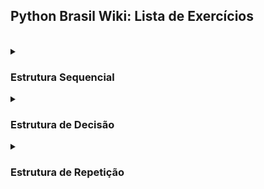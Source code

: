 <h2>Python Brasil Wiki: Lista de Exercícios</h2>

  <br>

  <details>
    <summary>
      <h3>Estrutura Sequencial</h3>
    </summary>
    
  #### 1. Faça um Programa que mostre a mensagem "Alo mundo" na tela.
<details>
    <summary><h4>Resposta</h4></summary>

```python
print("Alô Mundo")
```

</details>

<br>

  #### 2. Faça um Programa que peça um número e então mostre uma mensagem com o número informado

  <details>
    <summary><h4>Resposta</h4></summary>
    
```python
numero = input("Digite o número")

print(numero)
```

  </details>

  <br>

  #### 3. Faça um Programa que peça dois números e imprima a soma.

  <details>
    <summary><h4>Resposta</h4></summary>
    
```python
numero1 = int(input("Digite o primeiro número"))

numero2 = int(input("Digite o segundo número"))

print(numero1 + numero2)
```

  </details>

  <br>

  #### 4. Faça um Programa que peça as 4 notas bimestrais e mostre a média.

  <details>
    <summary><h4>Resposta</h4></summary>
    
```python
nota1 = float(input("Digite a primeira nota"))

nota2 = float(input("Digite a segunda nota"))

nota3 = float(input("Digite a terceira nota"))

nota4 = float(input("Digite a quarta nota"))

media = (nota1 + nota2 + nota3 + nota4) / 4

print(media)
```

  </details>

  <br>

  #### 5. Faça um Programa que converta metros para centímetros.

  <details>
    <summary><h4>Resposta</h4></summary>
    
```python
metros = 100

centimetros = 100 * 100

print(centimetros)
```
  
  </details>

  <br>
  
  #### 6. Faça um Programa que peça o raio de um círculo, calcule e mostre sua área.

  <details>
    <summary><h4>Resposta</h4></summary>
    
```python
raio_circulo = int(input("Digite o raio do círculo: "))

area = 3.14 * (raio_circulo ** 2)

print(area)
```

  </details>

  <br>

  #### 7. Faça um Programa que calcule a área de um quadrado, em seguida mostre o dobro desta área para o usuário.

   <details>
    <summary><h4>Resposta</h4></summary>
     
```python
ladoQuadrado = float(input("Digite um lado do quadrado: "))

areaQuadrado = ladoQuadrado**2 * 2

print("A área do quadrado é %.2f" % areaQuadrado)
```

  </details>

  <br>
  
  #### 8. Faça um Programa que pergunte quanto você ganha por hora e o número de horas trabalhadas no mês. Calcule e mostre o total do seu salário no referido mês. 

   <details>
    <summary><h4>Resposta</h4></summary>
     
```python
salarioHora = float(input("Digite seu salário por hora: "))

horasMensal = float(input("Digite sua carga horária mensal: "))

salario = salarioHora * horasMensal

print("O salário mensal é R$ %.2f " % salario)
```

  </details>

  <br>

  #### 9. Faça um Programa que peça a temperatura em graus Fahrenheit, transforme e mostre a temperatura em graus Celsius.

   <details>
    <summary><h4>Resposta</h4></summary>
     
```python
fahrenheit = float(input("Digite a temperautra para ser convertida de fahrenheit para celsius: "))

celsius = (fahrenheit - 32) / 1.8

print("A temperatura em %.1f° fahrenheit equivale à %.1f° celsius" % (fahrenheit, celsius))
```

  </details>

  <br>

  #### 10. Faça um Programa que peça a temperatura em graus Celsius, transforme e mostre em graus Fahrenheit.

   <details>
    <summary><h4>Resposta</h4></summary>
     
```python
celsius = float(input("Digite a temperatura para ser convertida de celsius para fahrenheit: "))

fahrenheit = (celsius * 1.8) + 32

print("A temperatura em %.1f° celsius equivale à %.1f° fahrenheit" % (celsius, fahrenheit))
```

  </details>

  <br>

  #### 11. Faça um Programa que peça 2 números inteiros e um número real. Calcule e mostre: o produto do dobro do primeiro com metade do segundo, a soma do triplo do primeiro com o terceiro e o terceiro elevado ao cubo. 

   <details>
    <summary><h4>Resposta</h4></summary>
     
```python
numero_inteiro1 = int(input("Digite o primeiro número inteiro: "))

numero_inteiro2 = int(input("Digite o segundo número inteiro: "))

numero_real = float(input("Digite o número real: "))

resultado1 = numero_inteiro1 * 2 * numero_inteiro2 / 2

print(resultado1)

resultado2 = numero_inteiro1 * 3 + numero_real

print(resultado2)

resultado3 = numero_real ** 3

print(resultado3)
```

  </details>

  <br>

  #### 12. Tendo como dados de entrada a altura de uma pessoa, construa um algoritmo que calcule seu peso ideal, usando a seguinte fórmula: (72.7 * altura) - 58

   <details>
    <summary><h4>Resposta</h4></summary>
     
```python
altura = float(input("Digite sua altura: "))

peso_ideal = (72.7 * altura) - 58

print("O peso ideal dessa pessoa é %.2f" % peso_ideal)
```

  </details>

  <br>

  #### 13. Tendo como dado de entrada a altura de uma pessoa, construa um algoritmo que calcule seu peso ideal, utilizando as seguintes fórmulas: Para homens: (72.7 * altura) - 58 e para mulheres: (62.1 * altura) - 44.7 

   <details>
    <summary><h4>Resposta</h4></summary>
     
```python
altura_homem = float(input("Digite a altura do homem: "))

altura_mulher = float(input("Digite a altura da mulher: "))

peso_ideal_homem = (72.7 * altura_homem) - 58

peso_ideal_mulher = (62.1 * altura_mulher) - 44.7

print("O peso ideal desse homem é %.2f.\nO peso ideal dessa mulher é %.2f" % (peso_ideal_homem, peso_ideal_mulher))
```

  </details>

  <br>

  #### 14. João Papo-de-Pescador, homem de bem, comprou um microcomputador para controlar o rendimento diário de seu trabalho. Toda vez que ele traz um peso de peixes maior que o estabelecido pelo regulamento de pesca do estado de São Paulo (50 quilos) deve pagar uma multa de R$ 4,00 por quilo excedente. João precisa que você faça um programa que leia a variável peso (peso de peixes) e calcule o excesso. Gravar na variável excesso a quantidade de quilos além do limite e na variável multa o valor da multa que João deverá pagar. Imprima os dados do programa com as mensagens adequadas.

   <details>
    <summary><h4>Resposta</h4></summary>
     
```python
peso_peixe = float(input("Digite o peso do peixe: "))

if peso_peixe > 50:

    peso_limite = 50

    peso_adicional = peso_peixe - peso_limite

    multa = peso_adicional * 4

    print("A multa será R$ %.2f por exceder o peso limite em %.2f quilos " % (multa, peso_adicional))

else:

    print("Não haverá pagamento de multa")
```

  </details>

  <br>

  #### 15. Faça um Programa que pergunte quanto você ganha por hora e o número de horas trabalhadas no mês. Calcule e mostre o total do seu salário no referido mês, sabendo-se que são descontados 11% para o Imposto de Renda, 8% para o INSS e 5% para o sindicato, faça um programa que nos dê: salário bruto, quanto pagou ao INSS, quanto pagou ao sindicato e o salário líquido. Calcule os descontos e o salário líquido conforme a ordem a seguir: + Salário Bruto : R$ - IR (11%) : R$ - INSS (8%) : R$ - Sindicato ( 5%) : R$ = Salário Liquido : R$ Obs.: Salário Bruto - Descontos = Salário Líquido. 

   <details>
    <summary><h4>Resposta</h4></summary>
     
```python
salario = float(input("Digite o seu salário: "))

salario_liquido = salario

salario_liquido -= salario / 100 * 11

salario_liquido -= salario_liquido / 100 * 8

salario_liquido -= salario_liquido / 100 * 5

print("O salário líquido será R$ %.2f, com R$ %.2f de desconto" % (salario_liquido, salario - salario_liquido))
```

  </details>

  <br>

  #### 16. Faça um programa para uma loja de tintas. O programa deverá pedir o tamanho em metros quadrados da área a ser pintada. Considere que a cobertura da tinta é de 1 litro para cada 3 metros quadrados e que a tinta é vendida em latas de 18 litros, que custam R$ 80,00. Informe ao usuário a quantidades de latas de tinta a serem compradas e o preço total.

  <details>
    <summary><h4>Resposta</h4></summary>

```python
metragem = float(input("Digite a metragem: "))

cobertura_tinta = 3

metragem_lata = 18 * cobertura_tinta

quantidade_latas = 0

preco_final = 0

preco_lata = 80

if metragem / metragem_lata <= 1:

    quantidade_latas = 1

    preco_final = quantidade_latas * preco_lata

    print("Será necessária, no máximo, uma lata de tinta para pintar %.2f metros². O custo será R$ %.2f" % (metragem, preco_final))

else:

    if metragem % metragem_lata == 0:

        quantidade_latas = metragem / metragem_lata

        preco_final = quantidade_latas * preco_lata

        print("Serão necessária exatas %d latas de tinta para pintar %.2f metros². O custo será R$ %.2f" % (quantidade_latas, metragem, preco_final))

    else:

        quantidade_latas = (metragem // metragem_lata) + 1

        preco_final = quantidade_latas * preco_lata

        print("Será necessária aos menos %d latas de tinta para pintar %.1f metros². O custo será R$ %.2f" % (quantidade_latas, metragem, preco_final))
```

  </details>

  <br>

  #### 17. Faça um Programa para uma loja de tintas. O programa deverá pedir o tamanho em metros quadrados da área a ser pintada. Considere que a cobertura da tinta é de 1 litro para cada 6 metros quadrados e que a tinta é vendida em latas de 18 litros, que custam R$ 80,00 ou em galões de 3,6 litros, que custam R$ 25,00. Informe ao usuário as quantidades de tinta a serem compradas e os respectivos preços em 3 situações: 
  1. Comprar apenas  latas de 18 litros.
  2. Comprar apenas galões de 3,6 litros
  3. Misturar latas e galões, de forma que o disperdício de tinta seja o menor possível. Acrescente 10% de folga e sempre arredonde os valores para cima, isto é, considere latas  cheias.
     
  <details>
    <summary><h4>Resposta</h4></summary>
    
```python
metragem_area = float(input("Digite a metragem: "))

cobertura_tinta = 6

metragem_lata = 18 * cobertura_tinta

preco_lata = 80

quantidade_latas = 0

metragem_galao = 3.6 * cobertura_tinta

preco_galao = 25

quantidade_galoes = 0

preco_final = 0

if metragem_area <= metragem_galao * 4:

    if metragem_area % metragem_galao == 0:

        quantidade_galoes = metragem_area / metragem_galao

        preco_final = quantidade_galoes * preco_galao

        print("Serão necessários exatos %d galões de tinta para pintar %.1f metros². O custo será R$ %.2f" % (quantidade_galoes, metragem_area, preco_final))

    else:

        quantidade_galoes = metragem_area // metragem_galao + 1

        preco_final = quantidade_galoes * preco_galao

        print("Serão necessários aos menos %d galões de tinta para pintar %.1f metros². O custo será R$ %.2f" % (quantidade_galoes, metragem_area, preco_final))

else:

    if metragem_area % metragem_lata == 0:

        quantidade_latas = metragem_area / metragem_lata

        preco_final = quantidade_latas * preco_lata

        print("Serão necessária exatas %d latas de tinta para pintar %.1f metros². O custo será R$ %.2f" % (quantidade_latas, metragem_area, preco_final))

    else:

        if metragem_area - metragem_lata < 0:

            quantidade_latas = metragem_area // metragem_lata + 1

            preco_final = quantidade_latas * preco_lata

            print("Serão necessária ao menos %d latas de tinta para pintar %.1f metros². O custo será R$ %.2f" % (quantidade_latas, metragem_area, preco_final))

        else:

            quantidade_latas = metragem_area // metragem_lata

            preco_final = quantidade_latas * preco_lata

            metragemRestante = metragem_area - (metragem_lata * quantidade_latas)

            if metragemRestante % metragem_galao == 0:

                quantidade_galoes = metragemRestante / metragem_galao

                preco_final += quantidade_galoes * preco_galao

                print("Serão necessárias ao menos %d latas de tinta e ao menos %d Galões para pintar %.1f metros². O custo será R$ %.2f" % (quantidade_latas, quantidade_galoes, metragem_area, preco_final))

            else:

                if metragemRestante // metragem_galao >= 4:

                    quantidade_latas +=1

                    preco_final = quantidade_latas * preco_lata

                    quantidade_galoes = 0

                else:

                    quantidade_galoes = metragemRestante // metragem_galao + 1

                    preco_final += quantidade_galoes * preco_galao

                print("Serão necessárias ao menos %d latas de tinta e ao menos %d Galões para pintar %.1f metros². O custo será R$ %.2f" % (quantidade_latas, quantidade_galoes, metragem_area, preco_final))
```

  </details>

  <br>

  #### 18. Faça um programa que peça o tamanho de um arquivo para download (em MB) e a velocidade de um link de Internet (em Mbps), calcule e informe o tempo aproximado de download do arquivo usando este link (em minutos).

  <details>
    <summary><h4>Resposta</h4></summary>
    
```python
tamanho_arquivo = float(input("Digite o tamanho do arquivo em Megabytes: "))

if tamanho_arquivo < 1:

    print("Valor inválido!")

velecidade_link = float(input("Digite a velocidade de sua conexão em megabits: "))

tempo_download = (tamanho_arquivo / (velecidade_link / 8))

if tempo_download >= 60:

    tempo_download = tempo_download / 60

    print("O tempo de Download será de no mínimo %.1f minutos" % tempo_download)

else:

    print("O tempo de Download será de no mínimo %.1f segundos" % tempo_download)
```

  </details>

  <br>

  </details>

  
  <details>
    <summary>
      <h3>Estrutura de Decisão</h3>
    </summary>
  
  #### 1. Faça um Programa que peça dois números e imprima o maior deles. 

   <details>
    <summary><h4>Resposta</h4></summary>
     
```python
numero1 = int(input("Digite o primeiro número: "))

numero2 = int(input("Digite o segundo número: "))

if numero1 > numero2:

    print("O maior número é %d" % numero1)

elif numero1 < numero2:

    print("O maior número é %d" % numero2)

else:

    print("Os dois números são iguais")
```

  </details>

  <br>

  #### 2. Faça um Programa que peça um valor e mostre na tela se o valor é positivo ou negativo.

   <details>
    <summary><h4>Resposta</h4></summary>
     
```python
valor = float(input("Digite um número: "))

if valor < 0:

    print("O valor %.1f é negativo" % valor)

else:

    print("O valor %.1f é positivo" % valor)
```

  </details>

  <br>
  
  #### 3. Faça um Programa que verifique se uma letra digitada é "F" ou "M". Conforme a letra escrever: F - Feminino, M - Masculino ou Sexo Inválido.

   <details>
    <summary><h4>Resposta</h4></summary>
     
```python
sexo = input("Digite o sexo: ")

if sexo == "F" or sexo == "f":

    print("O sexo é Feminino")

elif sexo == "M" or sexo == "m":

    print("O sexo é Masculino")

else:

    print("O sexo é inválido")
```

  </details>

  <br>
  
  #### 4. Faça um Programa que verifique se uma letra digitada é vogal ou consoante.

   <details>
    <summary><h4>Resposta</h4></summary>
     
```python
listaConsoante = ["a", "b", "c", "d", "e", "f", "g", "h", "i", "j", "k", "l", "m", "n", "o", "p", "q", "r", "s", "t", "u", "v", "w", "x", "y", "z", "ç",
                  "A", "B", "C", "D", "E", "F", "G", "H", "I", "J", "K", "L", "M", "N", "O", "P", "Q", "R", "S", "T", "U", "V", "W", "X", "Y", "Z", "Ç"]

listaVogal = ["A", "E", "I", "O", "U", "a", "e", "i", "o", "u"]

letraBusca = input("Digite a letra para saber se é vogal ou consoante: ")

if letraBusca in listaVogal:

    print("A letra '%s' é Vogal" % letraBusca)

elif letraBusca in listaConsoante:

    print("A letra '%s' é Consoante" % letraBusca)

else:

    print("A letra '%s' não é nem vogal nem consoante" % letraBusca)
```

  </details>

  <br>
  
  #### 5. Faça um programa para a leitura de duas notas parciais de um aluno. O programa deve calcular a média alcançada por aluno e apresentar: A mensagem "Aprovado", se a média alcançada for maior ou igual a 7; A mensagem "Reprovado", se a média for menor do que 7; A mensagem "Aprovado com Distinção", se a média for igual a 10. 

   <details>
    <summary><h4>Resposta</h4></summary>
     
```python
nota1 = float(input("Digite a primeira nota: "))

nota2 = float(input("Digite a segunda nota: "))

media = (nota1 + nota2) / 2

if media < 7:

    print("O aluno foi reprovado com a nota %.2f" % media)

elif media < 10:

    print("O aluno foi aprovado com a nota %.2f" % media)

else:

    print("O aluno foi aprovado com distinção através da nota %.2f" % media)
```

  </details>

  <br>
  
  #### 6. Faça um Programa que leia três números e mostre o maior deles. 

   <details>
    <summary><h4>Resposta</h4></summary>
     
```python
numero1 = float(input("Digite o primeiro número: "))

numero2 = float(input("Digite o segundo número: "))

numero3 = float(input("Digite o terceiro número: "))

if numero1 > numero2 > numero3:

    print("O primeiro número é o maior")

elif numero1 > numero3 > numero2:

    print("O primeiro número é o maior")

elif numero2 > numero1 > numero3:

    print("O segundo número é o maior")

elif numero2 > numero3 > numero1:

    print("O segundo número é o maior")

elif numero3 > numero1 > numero2:

    print("O terceiro número é o maior")

elif numero3 > numero2 > numero1:

    print("O terceiro número é o maior")
```

  </details>

  <br>

  #### 7. Faça um Programa que leia três números e mostre o maior e o menor deles.

  <details>
    <summary><h4>Resposta</h4></summary>

```python
numero1 = float(input("Digite o primeiro número: "))

numero2 = float(input("Digite o segundo número: "))

numero3 = float(input("Digite o terceiro número: "))

if numero1 > numero2 > numero3:

    print("O primeiro número é o maior")
    print("O terceiro número é o menor")

elif numero1 > numero3 > numero2:

    print("O primeiro número é o maior")
    print("O segundo número é o maior")

elif numero2 > numero1 > numero3:

    print("O segundo número é o maior")
    print("O terceiro número é o menor")

elif numero2 > numero3 > numero1:

    print("O segundo número é o maior")
    print("O primeiro número é o menor")

elif numero3 > numero1 > numero2:

    print("O terceiro número é o maior")
    print("O segundo número é o menor")

elif numero3 > numero2 > numero1:

    print("O terceiro número é o maior")
    print("O primeiro número é o menor")
```

  </details>

  <br>
  
  #### 8. Faça um programa que pergunte o preço de três produtos e informe qual produto você deve comprar, sabendo que a decisão é sempre pelo mais barato.

  <details>
    <summary><h4>Resposta</h4></summary>
    
```python
produto1 = float(input("Digite o valor do primeiro produto: "))

produto2 = float(input("Digite o valor do primeiro produto: "))

produto3 = float(input("Digite o valor do primeiro produto: "))

if produto1 > produto2 > produto3:

    print("Você deve comprar o terceiro produto por ser o mais barato")

elif produto1 > produto3 > produto2:

    print("Você deve comprar o segundo produto por ser o mais barato")

elif produto2 > produto1 > produto3:

    print("Você deve comprar o terceiro produto por ser o mais barato")

elif produto2 > produto3 > produto1:

    print("Você deve comprar o primeiro produto por ser o mais barato")

elif produto3 > produto1 > produto2:

    print("Você deve comprar o segundo produto por ser o mais barato")

elif produto3 > produto2 > produto1:

    print("Você deve comprar o primeiro produto por ser o mais barato")
```

  </details>

  <br>
  
  #### 9. Faça um Programa que leia três números e mostre-os em ordem decrescente.

  <details>
    <summary><h4>Resposta</h4></summary>
    
```python
numero1 = float(input("Digite o primeiro número: "))

numero2 = float(input("Digite o segundo número: "))

numero3 = float(input("Digite o terceiro número: "))

if numero1 > numero2 > numero3:

    print("%d\n%d\n%d" % (numero1, numero2, numero3))

elif numero1 > numero3 > numero2:

    print("%d\n%d\n%d" % (numero1, numero3, numero2))

elif numero2 > numero1 > numero3:

    print("%d\n%d\n%d" % (numero2, numero1, numero3))

elif numero2 > numero3 > numero1:

    print("%d\n%d\n%d" % (numero2, numero3, numero1))

elif numero3 > numero1 > numero2:

    print("%d\n%d\n%d" % (numero3, numero1, numero2))

elif numero3 > numero2 > numero1:

    print("%d\n%d\n%d" % (numero3, numero2, numero1))
```

  </details>

  <br>

  #### 10. Faça um Programa que pergunte em que turno você estuda. Peça para digitar M-matutino ou V-Vespertino ou N- Noturno. Imprima a mensagem "Bom Dia!", "Boa Tarde!" ou "Boa Noite!" ou "Valor Inválido!", conforme o caso.

  <details>
    <summary><h4>Resposta</h4></summary>
    
```python
turno = input("Digite o turno:\nN - Noturo\nM - Matutino\nV - Vespertino\n")

if turno == "N" or turno == "n":

    print("Boa noite")

elif turno == "M" or turno == "m":

    print("Bom dia")

elif turno == "V" or turno == "v":

    print("Boa tarde")

else:

    print("Valor inválido")
```

  </details>

  <br>

  #### 11. As Organizações Tabajara resolveram dar um aumento de salário aos seus colaboradores e lhe contraram para desenvolver o programa que calculará os reajustes. Faça um programa que recebe o salário de um colaborador e o reajuste segundo o seguinte critério, baseado no salário atual: salários até R$ 280,00 (incluindo): aumento de 20%, salários entre R$ 280,00 e R$ 700,00: aumento de 15%; salários entre R$ 700,00 e R$ 1500,00: aumento de 10%; salários de R$ 1500,00 em diante: aumento de 5% Após o aumento ser realizado, informe na tela: o salário antes do reajuste, o percentual de aumento aplicado, o valor do aumento, o novo salário, após o aumento. 

  <details>
    <summary><h4>Resposta</h4></summary>
    
```python
salario_inicial = float(input("Digite o salário atual: "))

aumento = 0

salario_final = salario_inicial

if salario_inicial <= 280:

    aumento = salario_inicial / 100 * 20

    salario_final += aumento

    print("O salário antes do reajuste era de R$ %.2f e passou a ser R$ %.2f com um aumento de R$ %.2f, ou um aumento de 20 por cento" % (salario_inicial, salario_final, aumento,))

elif salario_inicial <= 700:

    aumento = salario_inicial / 100 * 15

    salario_final += aumento

    print("O salário antes do reajuste era de R$ %.2f e passou a ser R$ %.2f com um aumento de R$ %.2f, ou um aumento de 15 por cento" % (salario_inicial, salario_final, aumento,))

elif salario_inicial <= 1500:

    aumento = salario_inicial / 100 * 10

    salario_final += aumento

    print("O salário antes do reajuste era de R$ %.2f e passou a ser R$ %.2f com um aumento de R$ %.2f, ou um aumento de 10 por cento" % (salario_inicial, salario_final, aumento,))

elif salario_inicial > 1500:

    aumento = salario_inicial / 100 * 5

    salario_final += aumento

    print("O salário antes do reajuste era de R$ %.2f e passou a ser R$ %.2f com um aumento de R$ %.2f, ou um aumento de 5 por cento" % (salario_inicial, salario_final, aumento,))
```

  </details>

  <br>

  #### 12. Faça um programa para o cálculo de uma folha de pagamento, sabendo que os descontos são do Imposto de Renda, que depende do salário bruto (conforme tabela abaixo) e 3% para o Sindicato e que o FGTS corresponde a 11% do Salário Bruto, mas não é descontado (é a empresa que deposita). O Salário Líquido corresponde ao Salário Bruto menos os descontos. O programa deverá pedir ao usuário o valor da sua hora e a quantidade de horas trabalhadas no mês. Desconto do IR: Salário Bruto até 900 (inclusive) - isento; Salário Bruto até 1500 (inclusive) - desconto de 5%; Salário Bruto até 2500 (inclusive) - desconto de 10%; Salário Bruto acima de 2500 - desconto de 20%. Imprima na tela as informações, dispostas conforme o exemplo abaixo. No exemplo o valor da hora é 5 e a quantidade de hora é 220.

  |Salário Bruto: (5 * 220) | R$ 1110,00|
  |-------------------|-----------------|
  |(-) IR (5%)        |R$ 55,00         |
  |(-) INSS (10%)     |R$ 110,00        |
  |FGTS (11%)         |R$ 121,00        |
  |Total de descontos |R$ 165,00        |
  |Salário Líquido    |R$ 935,00        |

  <details>
    <summary><h4>Resposta</h4></summary>
    
```python
carga_horaria = int(input("Digite a sua carga horária mensal: "))

salario_hora = float(input("Digite o seu salário hora: "))

salario_bruto = carga_horaria * salario_hora

descontos = 0

imposto_renda = 0

inss = 0

if salario_bruto <=  900:

    print("O salário será R$ %.2f com R$ %.2f de Imposto de renda, R$ %.2f de INSS. Totalizando R$ %.2f em descontos" % (salario_bruto, imposto_renda, inss, descontos))

elif salario_bruto <= 1500:

    imposto_renda = salario_bruto / 100 * 5

    inss = salario_bruto / 100 * 10

    descontos = imposto_renda + inss

elif salario_bruto <= 2500:

    imposto_renda = salario_bruto / 100 * 10

    inss = salario_bruto / 100 * 10

    descontos = imposto_renda + inss

elif salario_bruto > 2500:

    imposto_renda = salario_bruto / 100 * 20

    inss = salario_bruto / 100 * 10

    descontos = imposto_renda + inss

print("O salário inicial era de R$ %.2f e será R$ %.2f, com R$ %.2f de Imposto de renda e R$ %.2f de INSS. Totalizando R$ %.2f em descontos" % (salario_bruto, salario_bruto - descontos, imposto_renda, inss, descontos))
```

  </details>

  <br>

  #### 13. Faça um Programa que leia um número e exiba o dia correspondente da semana. (1-Domingo, 2- Segunda, etc.), se digitar outro valor deve aparecer valor inválido.

  <details>
    <summary><h4>Resposta</h4></summary>
    
```python
dia_semana = input("Digite o dia da semana:\n1 - Domingo\n2 - Segunda-feira\n3 - Terça-feira\n4 - Quarta-feira\n5 - Quinta-feira\n6 - Sexta-feira\n7 - Sábado\n")

if dia_semana == "1":

    print("Domingo")

elif dia_semana == "2":

    print("Segunda-feira")

elif dia_semana == "3":

    print("Terça-feira")

elif dia_semana == "4":

    print("Quarta-feira")

elif dia_semana == "5":

    print("Quinta-feira")

elif dia_semana == "6":

    print("Sexta-feira")

elif dia_semana == "7":

    print("Sábado")

else:

    print("Valor inválido")
```

  </details>

  <br>

  #### 14. Faça um programa que lê as duas notas parciais obtidas por um aluno numa disciplina ao longo de um semestre, e calcule a sua média. O algoritmo deve mostrar na tela as notas, a média, o conceito correspondente e a mensagem “APROVADO” se o conceito for A, B ou C ou “REPROVADO” se o conceito for D ou E. A atribuição de conceitos obedece à tabela abaixo: 

  |Média de Aproveitamento|Conceito|
  |----------------|---------------|
  |Entre 9.0 e 10.0|A              |
  |Entre 7.5 e 9.0 |B              |
  |Entre 6.0 e 7.5 |C              |
  |Entre 4.0 e 6.0 |D              |
  |Entre 4.0 e 0.0 |E              |

  <details>
    <summary><h4>Resposta</h4></summary>
    
```python
nota_parcial1 = float(input("Digite a primeira nota parcial: "))

if nota_parcial1 > 10 or nota_parcial1 < 0:

    print("Nota inválida")

nota_parcial2 = float(input("Digite a segunda nota parcial: "))

if nota_parcial2 > 10 or nota_parcial2 < 0:

    print("Nota inválida")

media_final = (nota_parcial1 + nota_parcial2) / 2

if media_final >= 6:

    print("Aprovado e a média foi %.2f" % media_final)

    if media_final >= 9 and media_final <= 10:

        print("Conceito A")

    elif media_final >= 7.5 and media_final < 9:

        print("Conceito B")

    elif media_final >= 6 and media_final < 7.5:

        print("Conceito C")

else:

    print("Reprovado e a média foi %.2f" % media_final)

    if media_final >= 4 and media_final < 6:

        print("Conceito D")

    else:

        print("Conceito E")
```

  </details>

  <br>
  
  #### 15. Faça um Programa que peça os 3 lados de um triângulo. O programa deverá informar se os valores podem ser um triângulo. Indique, caso os lados formem um triângulo, se o mesmo é: equilátero, isósceles ou escaleno. Dicas: Três lados formam um triângulo quando a soma de quaisquer dois lados for maior que o terceiro; Triângulo Equilátero: três lados iguais; Triângulo Isósceles: quaisquer dois lados iguais; Triângulo Escaleno: três lados diferentes.

  <details>
    <summary><h4>Resposta</h4></summary>
    
```python
lado1 = int(input("Digite o primeiro lado do triângulo: "))

lado2 = int(input("Digite o segundo lado do triângulo: "))

lado3 = int(input("Digite o terceiro lado do triângulo: "))

if lado1 == 0 or lado2 == 0 or lado3 == 0:

    print("Um triângulo não poder lado 0")

else:

    if lado1 + lado2 <= lado3:

       print("A soma desses lados não forma um triângulo")

    else:

        if lado1 == lado2 == lado3:

            print("Esse é um triângulo equilátero")

        elif lado1 != lado2 != lado3 != lado1:

            print("Esse é um triângulo escaleno")

        elif lado1 == lado2 or lado2 == lado3 or lado1 == lado3:

            print("Esse é um triângulo isóceles")
```

  </details>

  <br>

  #### 16. Faça um programa que calcule as raízes de uma equação do segundo grau, na forma ax2 + bx + c. O programa deverá pedir os valores de a, b e c e fazer as consistências, informando ao usuário nas seguintes situações:

  1. Se o usuário informar o valor de A igual a zero, a equação não é do segundo grau e o programa não deve fazer pedir os demais valores, sendo encerrado.
  2. Se o delta calculado for negativo, a equação não possui raizes reais. Informe ao usuário e encerre o programa;
  3. Se o delta calculado for igual a zero a equação possui apenas uma raiz real; informe-a ao usuário;
  4. Se o delta for positivo, a equação possui duas raiz reais; informe-as ao usuário; 

  <details>
    <summary><h4>Resposta</h4></summary>
    
```python
import cmath

a = int(input("Digite o valor de a: "))

if a < 1:

    print("Valor inválido")

else:

    b = int(input("Digite o valor de b: "))

    c = int(input("Digite o valor de c: "))

    delta = b ** 2 - 4 * a * c

    raiz_negativa = (- b - cmath.sqrt(delta)) / 2 * a

    raiz_positiva = (- b + cmath.sqrt(delta)) / 2 * a

    raiz_negativa = raiz_negativa.real

    raiz_positiva = raiz_positiva.real

    if delta < 0:

        print("A equação não possui raizes reais")

    elif delta == 0:

        print("A equação possui apenas uma raiz real")

        print("A raiz positiva é %d" % raiz_positiva)

    else:

        print("A equação possui duas raiz reais")

        print("A raiz negativa é %d e a raiz positiva é %d" % (raiz_negativa, raiz_positiva))
```

  </details>

  <br>

  #### 17. Faça um Programa que peça um número correspondente a um determinado ano e em seguida informe se este ano é ou não bissexto.

  <details>
    <summary><h4>Resposta</h4></summary>
    
```python
ano_bissexto = int(input("Digite o ano para saber se é bissexto ou não: "))

if ano_bissexto % 4 == 0:

    if ano_bissexto % 100 != 0:

        print("O ano %d é bissexto" % ano_bissexto)

    elif ano_bissexto % 100 == 0:

        print("O ano %d é bissexto especial" % ano_bissexto)

else:

    print("O ano %d não é bissexto" % ano_bissexto)
```

  </details>

  <br>

  #### 18. Faça um Programa que peça uma data no formato dd/mm/aaaa e determine se a mesma é uma data válida.

  <details>
    <summary><h4>Resposta</h4></summary>
    
```python
formato_data = input("Digite a data no formato dd/mm/aaaa: ")

if len(formato_data) != 10 or formato_data[2] == "/" or formato_data[5] == "/":

    print("Formato de data inválida")

else:

    print("Formato de data válida")
```

  </details>

  <br>

  #### 19. Faça um Programa que leia um número inteiro menor que 1000 e imprima a quantidade de centenas, dezenas e unidades do mesmo. Observando os termos no plural a colocação do "e", da vírgula entre outros. Exemplo: 326 = 3 centenas, 2 dezenas e 6 unidades 12 = 1 dezena e 2 unidades Testar com: 326, 300, 100, 320, 310,305, 301, 101, 311, 111, 25, 20, 10, 21, 11, 1, 7 e 16 

  <details>
    <summary><h4>Resposta</h4></summary>

```python
valor = int(input("Digite um número: "))

quantidade_centena = 0

quantidade_dezena = 0

quantidade_unidade = 0

quantidade_decimo = 0

if valor // 100 > 0:

    quantidade_centena = valor // 100

    valor -= quantidade_centena * 100

    if valor // 10 > 0:

        quantidade_dezena = valor // 10

        valor -= quantidade_dezena * 10

        if valor // 1 > 0:

            quantidade_unidade = valor // 1

            valor -= quantidade_unidade * 1

print("%d = %d centenas, %d dezenas e %d unidades" % (0 + (quantidade_unidade * 1) + 0 + (quantidade_dezena * 10) + 0 + (quantidade_centena * 100), quantidade_centena, quantidade_dezena, quantidade_unidade))
```

  </details>

  <br>
  
  #### 20. Faça um Programa para leitura de três notas parciais de um aluno. O programa deve calcular a média alcançada por aluno e presentar:
  
  1. A mensagem "Aprovado", se a média for maior ou igual a 7, com a respectiva média alcançada.
  2. A mensagem "Reprovado", se a média for menor do que 7, com a respectiva média alcançada.
  3. A mensagem "Aprovado com Distinção", se a média for igual a 10.

  <details>
    <summary><h4>Resposta</h4></summary>
    
```python
nota1 = float(input("Digite a primeira nota:"))

nota2 = float(input("Digite a segunda nota:"))

nota3 = float(input("Digite a terceira nota: "))

media = (nota1 + nota2 + nota3) / 3

if media == 10:

    print("Aprovado com distinção")

elif media >= 7 and media < 10:

    print("Aprovado")

else:

    print("Reprovado")
```

  </details>

  <br>
  
  #### 21. Faça um Programa para um caixa eletrônico. O programa deverá perguntar ao usuário a valor do saque e depois informar quantas notas de cada valor serão fornecidas. As notas disponíveis serão as de 1, 5, 10, 50 e 100 reais. O valor mínimo é de 10 reais e o máximo de 600 reais. O programa não deve se preocupar com a quantidade de notas existentes na máquina.

  1. Exemplo 1: Para sacar a quantia de 256 reais, o programa fornece duas notas de 100, uma nota de 50, uma nota de 5 e uma nota de 1.
  2. Exemplo 2: Para sacar a quantia de 399 reais, o programa fornece três notas de 100, uma nota de 50, quatro notas de 10, uma nota de 5 e quatro notas de 1.
  
  <details>
    <summary><h4>Resposta</h4></summary>

```python
import math

valor = float(input("Digite o valor que deseja sacar: "))

valor_pagamento = math.trunc(valor)

if valor_pagamento < 10:

    print("Valor insuficiente para saque")

else:

    cedulas = 0

    limite_cedula = 100

    while True:

        if limite_cedula <= valor_pagamento:

            valor_pagamento -= limite_cedula

            cedulas += 1

        else:

            print("%d cédula(s) de R$ %.2f" % (cedulas, limite_cedula))

            if valor_pagamento == 0:

                break

            else:

                if limite_cedula == 100:

                    limite_cedula = 50

                elif limite_cedula == 50:

                    limite_cedula = 20

                elif limite_cedula == 20:

                    limite_cedula = 10

                elif limite_cedula == 10:

                    limite_cedula = 5

                elif limite_cedula == 5:

                    limite_cedula = 2

                elif limite_cedula == 2:

                    limite_cedula = 1

                cedulas = 0
```

  </details>

  <br>

  #### 22. Faça um Programa que peça um número inteiro e determine se ele é par ou impar. Dica: utilize o operador módulo (resto da divisão). 

  <details>
    <summary><h4>Resposta</h4></summary>
    
```python
numero = int(input("Digite o número para saber se é par ou ímpar: "))

if numero % 2 !=0:

    print("O número %d é ímpar" % numero)

else:

    print("O número %d é par" % numero)
```

  </details>

  <br>
  
  #### 23. Faça um Programa que peça um número e informe se o número é inteiro ou decimal. Dica: utilize uma função de arredondamento.

  <details>
    <summary><h4>Resposta</h4></summary>
    
```python
import math

numero_decimal = float(input("Digite o número para saber se é decimal ou não: "))

numero_inteiro = math.trunc(numero_decimal)

if numero_decimal > numero_inteiro:

    print("O número %.1f é decimal" % numero_decimal)

else:

    print("O número %d não é decimal" % numero_inteiro)
```

  </details>

  <br>

  #### 24. Faça um Programa que leia 2 números e em seguida pergunte ao usuário qual operação ele deseja realizar. O resultado da operação deve ser acompanhado de uma frase que diga se o número é:

  1. par ou ímpar;
  2. positivo ou negativo;
  3. inteiro ou decimal. 

  <details>
    <summary><h4>Resposta</h4></summary>
    
```python
import math

operacao = input("Digite qual operação deseja realizar:\n1 - Inteiro ou decimal\n2 - Par ou Ímpar\n3 - Positivo ou Negativo\n")

if operacao == "1":

    numero_decimal = float(input("Digite o número para saber se é decimal ou não: "))

    numero_inteiro = math.trunc(numero_decimal)

    if numero_decimal > numero_inteiro:

        print("O número %.1f é decimal" % numero_decimal)

    else:

        print("O número %d não é decimal" % numero_inteiro)

elif operacao == "2":

    numero = int(input("Digite o número para saber se é par ou ímpar: "))

    if numero % 2 != 0:

        print("O número %d é ímpar" % numero)

    else:

        print("O número %d é par" % numero)

elif operacao == "3":

    numero = float(input("Digite o número para saber se é negativo ou positivo: "))

    if numero < 0:

        print("O número %.1f é negativo" % numero)

    else:

        print("O número %.1f é positivo" % numero)
```

  </details>

  <br>
  
  #### 25. Faça um programa que faça 5 perguntas para uma pessoa sobre um crime.  Se a pessoa responder positivamente a 2 questões ela deve ser classificada como "Suspeita", entre 3 e 4 como "Cúmplice" e 5 como "Assassino". Caso contrário, ele será classificado como "Inocente". O programa deve no final emitir uma classificação sobre a participação da pessoa no crime. As perguntas são:
 
  1. "Telefonou para a vítima?"
  2. "Esteve no local do crime?"
  3. "Mora perto da vítima?"
  4. "Devia para a vítima?"
  5. "Já trabalhou com a vítima?"

  <details>
    <summary><h4>Resposta</h4></summary>
    
```python
pergunta1 = input("Você telefonou para a vítima?: ")

pergunta2 = input("Você esteve no local do crime? ")

pergunta3 = input("Você mora perto da Vítima? ")

pergunta4 = input("Você devia para a vítima? ")

pergunta5 = input("Você já trabalhou com a vítima? ")

criminalidade = 0

if pergunta1 == "Sim" or pergunta1 == "sim":

    criminalidade += 1

if pergunta2 == "Sim" or pergunta2 == "sim":

    criminalidade += 1

if pergunta3 == "Sim" or pergunta3 == "sim":
    criminalidade += 1

if pergunta4 == "Sim" or pergunta4 == "sim":

    criminalidade += 1

if pergunta5 == "Sim" or pergunta5 == "sim":

    criminalidade += 1

if criminalidade <= 1:

    print("Inocente")

elif criminalidade == 2:

    print("Suspeito")

elif criminalidade <= 4:

    print("Cúmplice")

elif criminalidade == 5:

    print("Assasino")
```

  </details>

  <br>

  #### 26. Um posto está vendendo combustíveis, portanto, Escreva um algoritmo que leia o número de litros vendidos, o tipo de combustível (codificado da seguinte forma: A-álcool, G-gasolina), calcule e imprima o valor a ser pago pelo cliente, calcule e imprima o valor a ser pago pelo cliente, sabendo-se que o preço do litro da gasolina é R$ 2,50 o preço do litro do álcool é R$ 1,90. A seguir a tabela de valores:
  
  |         |Até 20 Litros| Acima 20 Litros|
  |---------|-----------|------------------|
  |Álcool   |3% desconto| 5% desconto|
  |Gasolina |4% desconto| 6% desconto|

  <details>
    <summary><h4>Resposta</h4></summary>
    
```python
quantidade_litros = float(input("Digite a quantidade de litros: "))

tipo_gasolina = input("Para Álcool digite A\nPara Gasolina digite G\n")

preco_final = 0

if tipo_gasolina == "A" or tipo_gasolina == "a":

    if quantidade_litros <= 20:

        preco_final = quantidade_litros * 1.9

        preco_final -= preco_final / 100 * 3

    else:

        preco_final = quantidade_litros * 1.9

        preco_final -= preco_final / 100 * 4

elif tipo_gasolina == "G" or tipo_gasolina == "g":

    if quantidade_litros <= 20:

        preco_final = quantidade_litros * 2.5

        preco_final -= preco_final / 100 * 4

    else:

        preco_final = quantidade_litros * 2.5

        preco_final -= preco_final / 100 * 5

print("O preço final será R$ %.2f" % preco_final)
```

  </details>

  <br>
  
  #### 27. Uma comerciante está vendendo frutas com a possibilidade de: se, o cliente comprar mais de 8 Kg em frutas ou o valor total da compra ultrapassar R$ 25,00, receberá ainda um desconto de 10% sobre este total. Escreva um algoritmo para ler a quantidade (em Kg) de morangos e a quantidade (em Kg) de maças adquiridas e escreva o valor a ser pago pelo cliente. A seguir a tabela de preços:
  
  |          |Até 5 Kg|Acima de 5 Kg|
  |----------|----------|-----------|
  |Morango   |R$ 2,50 Kg| R$ 2,20 Kg|
  |Maçã      |R$ 1,80 Kg| R$ 1,50 Kg|
  
  <details>
    <summary><h4>Resposta</h4></summary>
    
```python
quantidade_morango = float(input("Digite a quantidade em kilos de morangos: "))

quantidade_maca = float(input("Digite a quantidade em kilos de maçãs: "))

preco_final = 0

if quantidade_morango <= 5:

    preco_final += quantidade_morango * 2.5

else:

    preco_final += quantidade_morango * 2.2

if quantidade_maca <= 5:

    preco_final += quantidade_maca * 1.8

else:

    preco_final += quantidade_maca * 1.2

print("O preço final será R$ %.2f" % preco_final)
```

  </details>

  <br>
  
  #### 28. O Hipermercado Tabajara está com uma promoção de carnes que é imperdível. Confira:

  |          |Até 5 Kg|Acima de 5 Kg|
  |----------|----------|-----------|
  |Filé Duplo|R$ 4,90 Kg| R$ 5,80 Kg|
  |Alcatra   |R$ 5,90 Kg| R$ 6,80 Kg|
  |Picanha   |R$ 6,90 Kg| R$ 7,80 Kg|

  <details>
    <summary><h4>Resposta</h4></summary>
    
```python
quantidade_file = int(input("Digite a quantidade em kilos de Filé Duplo: "))

quantidade_picanha = int(input("Digite a quantidade em kilos de Picanha: "))

quantidade_alcatra = int(input("Digite a quantidade em kilos de Alcatra: "))

preco_final = 0

if quantidade_file <= 5:

    preco_final += quantidade_file * 4.9

else:

    preco_final += quantidade_file * 5.8

if quantidade_picanha <= 5:

    preco_final += quantidade_picanha * 5.9

else:

    preco_final += quantidade_picanha * 6.8

if quantidade_alcatra <= 5:

    preco_final += quantidade_alcatra * 6.9

else:

    preco_final += quantidade_picanha * 7.8

print("O preço final será R$ %.2f" % preco_final)
```

  </details>

  <br>

  </details>

  
  <details>
    <summary>
      <h3>Estrutura de Repetição</h3>
    </summary>

  #### 1. Faça um programa que peça uma nota, entre zero e dez. Mostre uma mensagem caso o valor seja inválido e continue pedindo até que o usuário informe um valor válido.

   <details>
    <summary><h4>Resposta</h4></summary>
     
```python
contador = 1

while contador != 0:

    nota = int(input("Digite uma nota entre 1 e 10: "))

    if nota >= 1 or nota <= 10:

        print(nota)

    else:

        print("Nota inválida")

        continue

    contador = int(input("Digite 0 para finalizar o programa: "))
```

  </details>

  <br>

  #### 2. Faça um programa que leia um nome de usuário e a sua senha e não aceite a senha igual ao nome do usuário, mostrando uma mensagem de erro e voltando a pedir as informações.

   <details>
    <summary><h4>Resposta</h4></summary>
     
```python
contador = 1

while contador != 0:

    nome = input("Digite o nome de usuário: ")

    senha = input("Digite a senha: ")

    if nome == senha:

        print("Usuário e senha não podem ser idênticos")

        continue

    contador = int(input("Digite 0 para finalizar o programa: "))
```

  </details>

  <br>

  #### 3. Faça um programa que leia e valide as seguintes informações:
  
  1. Nome: maior que 3 caracteres;
  2. Idade: entre 0 e 150;
  3. Salário: maior que zero;
  4. Sexo: 'f' ou 'm';
  5. Estado Civil: 's', 'c', 'v', 'd';


   <details>
    <summary><h4>Resposta</h4></summary>
     
```python
contador = 1

while contador != 0:

    nome = input("Digite seu nome: ")

    if len(nome) < 3:

        print("Nome muito pequeno")

        continue

    else:

        idade = int(input("Digite sua idade: "))

        if idade < 0 or idade > 150:

            print("Idade inválida")

            continue

        else:

            salario = float(input("Digite o seu salário: "))

            if salario <= 0:

                print("Salário inválido")

                continue

            else:

                sexo = input("Digite o seu sexo:\nf - mulheres\nm - homens\n")

                print(sexo)

                if sexo != "m" and sexo != "f":

                    print("Sexo inválido")

                    continue

                else:

                    estado_civil = input("Digite seu estado civil:\ns - solteiro(a)\nv - viúvo(a)\nc - casado(a)\nd - divorciado\n")

                    if estado_civil != "s" and estado_civil != "v" and estado_civil != "c" and estado_civil != "d":

                        print("Estado civil inválido")

                        continue

                    else:

                        print("%s, %d, %.2f, %s, %s" % (nome, idade, salario, sexo, estado_civil))

    contador = int(input("Digite 0 para finalizar o programa: "))
```

  </details>

  <br>

  #### 4-5. Supondo que a população de um país A seja da ordem de 80.000 habitantes com uma taxa anual de crescimento de 3% e que a população de B seja 200.000 habitantes com uma taxa de crescimento de 1.5%. Faça um programa que calcule e escreva o número de anos necessários para que a população do país A ultrapasse ou iguale a população do país B, mantidas as taxas de crescimento. Depois, altere o programa anterior permitindo ao usuário informar as populações e as taxas de crescimento iniciais. Valide a entrada e permita repetir a operação.

   <details>
    <summary><h4>Resposta</h4></summary>
     
```python
araja = 80000

bacalaca = 200000

anos = 0

while araja < bacalaca:

    araja += araja / 100 * 3

    bacalaca += bacalaca / 100 * 1.5

    anos +=1

    print(araja)

    print(bacalaca)

print("Serão necessários pelos menos %d anos" % anos)
```

  </details>

  <br>
 
  #### 6. Faça um programa que imprima na tela os números de 1 a 20, um abaixo do outro. Depois modifique o programa para que ele mostre os números um ao lado do outro.

  <details>
    <summary><h4>Resposta</h4></summary>

```python
for _ in range(1, 20 + 1):
    
    print(_, end= " ")
```

  </details>

  <br>

  #### 7. Faça um programa que leia 5 números e informe o maior número.

  <details>
    <summary><h4>Resposta</h4></summary>

```python
numero_final = 0

for contador in range(5):

    numero = float(input("Digite um número: "))

    if numero > numero_final:

        numero_final = numero

print("O maior número foi %d" % numero_final)
```

  </details>

  <br>

  #### 8. Faça um programa que leia 5 números e informe a soma e a média dos números.

  <details>
    <summary><h4>Resposta</h4></summary>

```python
for contador in range(1) :

    numero1 = float(input("Digite o primeiro número "))

    numero2 = float(input("Digite o segundo número: "))

    numero3 = float(input("Digite o terceiro número: "))

    numero4 = float(input("Digite o quarto número: "))

    numero5 = float(input("Digite o quinto número: "))

    media = (numero1 + numero2 + numero3 + numero4 + numero5) / 5

    print("O soma foi %.2f e a média foi %.2f" % ((numero1 + numero2 + numero3 + numero4 + numero5), media))
```

  </details>

  <br>

  #### 9. Faça um programa que imprima na tela apenas os números ímpares entre 1 e 50.

  <details>
    <summary><h4>Resposta</h4></summary>

```python
for contador in range(1, 50):

    if contador % 2 != 0:

        print("O número %d é impar" % contador)
```

  </details>

  <br>

  #### 10-11. Faça um programa que receba dois números inteiros e gere os números inteiros que estão no intervalo compreendido por eles. Depois, altere o programa anterior para mostrar no final a soma dos números.

  <details>
    <summary><h4>Resposta</h4></summary>

```python
numero_inicial = int(input("Digite o número inicial: "))

numero_final = int(input("Digite o número final: "))

soma = 0

for contador in range(numero_inicial + 1, numero_final):

    print(contador)

    soma += contador

print(soma)
```

  </details>

  <br>

  #### 12. Desenvolva um gerador de tabuada, capaz de gerar a tabuada de qualquer número inteiro entre 1 a 10. O usuário deve informar de qual numero ele deseja ver a tabuada.

  <details>
    <summary><h4>Resposta</h4></summary>

```python
inicio_tabuada = int(input("Digite o valor inicial da tabuada: "))

for contador in range(1, 10 + 1):

    print("%d x %d = %d " % (inicio_tabuada, contador, inicio_tabuada * contador))
```

  </details>

  <br>

  #### 13. Faça um programa que peça dois números, base e expoente, calcule e mostre o primeiro número elevado ao segundo número. Não utilize a função de potência da linguagem.

  <details>
    <summary><h4>Resposta</h4></summary>

```python
base = int(input("Digite o número base: "))

expoente = int(input("Digite o número expoente: "))

resultado = base

for contador in range(expoente - 1):

    resultado *= base

print(resultado)
```

  </details>

  <br>

  #### 14. Faça um programa que peça 10 números inteiros, calcule e mostre a quantidade de números pares e a quantidade de números impares.

  <details>
    <summary><h4>Resposta</h4></summary>

```python
for contador in range(10):

    numero = int(input("Digite o número para saber se é par ou ímpar: "))

    if numero % 2 != 0:

        print("O número %d é par" % numero)

    else:

        print("O número %d é ímpar" % numero)
```

  </details>

  <br>

  #### 15. A série de Fibonacci é formada pela seqüência 0,1,1,2,3,5,8,13,21,34,55,... Faça um programa capaz de gerar a série até o n−ésimo termo.

  <details>
    <summary><h4>Resposta</h4></summary>

```python
fibo0, fibo1 = 0, 1

for contador in range(10):

    print(fibo0)

    fibo0, fibo1 = fibo1, fibo0 + fibo1
```

  </details>

  <br>

  #### 16. A série de Fibonacci é formada pela seqüência 0,1,1,2,3,5,8,13,21,34,55,... Faça um programa que gere a série até que o valor seja maior que 500.

  <details>
    <summary><h4>Resposta</h4></summary>

```python
fibo0, fibo1 = 0, 1

while fibo0 < 500:

    print(fibo0)

    fibo0, fibo1 = fibo1, fibo0 + fibo1
```

  </details>

  <br>

  #### 17. Faça um programa que calcule o fatorial de um número inteiro fornecido pelo usuário. Ex.: 5! = 5 x 4 x 3 x 2 x 1 = 120

  <details>
    <summary><h4>Resposta</h4></summary>

```python
numero = int(input("Digite um número para saber a fatorial: "))

resultado_fatorial = numero

for contador in range(numero, 1, -1):

    resultado_fatorial *= contador - 1

print("Fatorial de %d é %d" % (numero, resultado_fatorial))
```

  </details>

  <br>

  #### 18-19. Faça um programa que, dado um conjunto de N números, determine o menor valor, o maior valor e a soma dos valores. Depois, altere o programa anterior para que ele aceite apenas números entre 0 e 1000.

  <details>
    <summary><h4>Resposta</h4></summary>

```python
contador = 1

maior_numero = 0

menor_numero = 0

while contador != 0:

    numero = int(input("Digite um número ou 0 para interromper a execução: "))

    if numero == 0:

        contador = 0

    else:

        if numero > 1000 or numero < 1:

            print("Valor inválido")

            continue

        else:

            if menor_numero == 0:

                menor_numero = numero

            if maior_numero < numero:

                maior_numero = numero

            if menor_numero > numero:

                menor_numero = numero

if maior_numero == menor_numero:

    print("Os números são idênticos")

else:

    print("O maior número foi %d e o menor número foi %d" % (maior_numero, menor_numero))
```

  </details>

  <br>

  #### 20. Altere o programa de cálculo do fatorial, permitindo ao usuário calcular o fatorial várias vezes e limitando o fatorial a números inteiros positivos e menores que 16.

  <details>
    <summary><h4>Resposta</h4></summary>
    
```python
contador = 1

while contador != 0:

    numero = int(input("Digite um número para saber a fatorial: "))

    if numero > 16:

        print("Somente número menores que 16")

        continue

    resultado_fatorial = numero

    for contador in range(numero, 1, -1):

        resultado_fatorial *= contador - 1

    print("Fatorial de %d é %d" % (numero, resultado_fatorial))

    contador = int(input("Digite 0 para interromper a execução: "))
```

  </details>

  <br>

  #### 21. Faça um programa que peça um número inteiro e determine se ele é ou não um número primo. Um número primo é aquele que é divisível somente por ele mesmo e por 1.

  <details>
    <summary><h4>Resposta</h4></summary>
    
```python
confirmacao = 2

numero = int(input("Digite um número inteiro para saber se ele é primo ou não: "))

if numero == 0 or numero == 1:

    print("Esse número é inválido")

if numero == 2 or numero == 3:

    print("%d é um número primo" % numero)

else:

    for contador in range(confirmacao, numero + 1):

        if numero % contador != 0:

            confirmacao += 1

    if confirmacao == numero:

        print("%d é um número primo" % numero)

    else:

       print("%d não é um número primo" % numero)
```

  </details>

  <br>

  #### 22. Altere o programa de cálculo dos números primos, informando, caso o número não seja primo, por quais número ele é divisível.
  
  <details>
    <summary><h4>Resposta</h4></summary>

```python
confirmacao = 2

numero = int(input("Digite um número inteiro para saber se ele é primo ou não: "))

if numero == 0 or numero == 1:

    print("Esse número é inválido")

if numero == 2 or numero == 3:

    print("%d é um número primo" % numero)

else:

    for contador in range(confirmacao, numero + 1):

        if numero % contador != 0:

            confirmacao += 1

    if confirmacao == numero:

        print("%d é um número primo" % numero)

    else:

       print("O número %d não é primo, pois ele é divisível por: " % numero, end="")

       for contador in range(1, numero + 1):

           if numero % contador == 0:

               if numero - contador == 0:

                   print(contador, end=" ")

               else:

                    print(contador, end=", ")
```

  </details>

  <br>
  
  #### 23. Faça um programa que mostre todos os primos entre 1 e N sendo N um número inteiro fornecido pelo usuário. O programa deverá mostrar também o número de divisões que ele executou para encontrar os números primos. Serão avaliados o funcionamento, o estilo e o número de testes (divisões) executados.

  <details>
    <summary><h4>Resposta</h4></summary>
    
```python
contador = 1

confirmacao = 2

divisoes = 0

while contador != 0:

    numero = int(input("Digite o número inicial: "))

    if numero == 0 or numero == 1:

        print("Esse número é inválido")

        continue

    else:

        numero2 = int(input("Digite o número final: "))

        if numero2 <= numero:

            print("Número final não pode ser menor ou igual ao número inicial")

            continue

        else:

            for contador2 in range(numero, numero2 + 1):

                for contador3 in range(confirmacao, numero + 1):

                    if numero % contador3 != 0:

                        confirmacao += 1

                    divisoes +=1

                if confirmacao == numero:

                    print("%d é um número primo e foram feitas %d diviões" % (numero, divisoes))

                else:

                    print("%d não é um número primo" % numero)

                confirmacao = 2

                contador3 = 2

                numero +=1

                divisoes = 0

    print()

    contador = int(input("Digite 0 para interromper a execução: "))

    print()
```

  </details>

  <br>

  #### 24. Faça um programa que calcule o mostre a média aritmética de N notas.

  <details>
    <summary><h4>Resposta</h4></summary>
    
```python
contador = 1

contador2 = 0

media_notas = 0

while contador != 0:

    notas = float(input("Digite uma nota ou digite 0 para interromper a execução: "))

    if notas == 0:

        contador = notas

    else:

        media_notas += notas

        contador2 += 1

media_notas = media_notas / contador2

print("A média das notas foi %.2f" % media_notas)
```

  </details>

  <br>

  #### 25. Faça um programa que peça para n pessoas a sua idade, ao final o programa devera verificar se a média de idade da turma varia entre 0 e 25, 26 e 60 e maior que 60; e então, dizer se a turma é jovem, adulta ou idosa, conforme a média calculada.
  
  <details>
    <summary><h4>Resposta</h4></summary>
    
```python
idade_media = 0

contador = 0

while True:

    idade = int(input("Digite a sua idade ou digite 0 para interromper a execução: "))

    if idade == 0:

        break

    else:

        contador += 1

        idade_media += idade

        suficiente = input("Digite sim para calcular a média de idade: ")

        if suficiente == "Sim" or suficiente == "sim":

            idade_media = idade_media / contador

            print("A idade média foi %.2f anos" % idade_media)

            if idade_media <= 25:

                print("Turma jovem")

            elif idade_media <= 60:

                print("Turma adulta")

            elif idade_media > 60:

                print("Turma idosa")
```

  </details>

  <br>

  #### 26. Numa eleição existem três candidatos. Faça um programa que peça o número total de eleitores e peça também para cada eleitor votar e ao final mostrar o número de votos de cada candidato.

  <details>
    <summary><h4>Resposta</h4></summary>
    
```python
contador = 1

candidato1 = 0

candidato2 = 0

candidato3 = 0

while contador != 0:

    numero_eleitores = int(input("Número total de eleitores: "))

    for contador2 in range(1, numero_eleitores + 1):

        print("Qual o voto do eleitor %d ?" % contador2)

        voto = int(input("Candidato 1 - 23\nCandidato 2 - 15\nCandidato 3 - 18\n"))

        if voto == 23:

            candidato1 += 1

        elif voto == 15:

            candidato2 += 1

        elif voto == 18:

            candidato3 += 1

        else:

            print("Candidato inexistente. Voto foi nulo")

    if candidato1 > candidato2 and candidato1 > candidato3:

        print("O vencedor foi o canditado 1 com %d votos" % candidato1)

    elif candidato2 > candidato1 and candidato2 > candidato3:

        print("O vencedor foi o canditado 2 com %d votos" % candidato2)

    elif candidato3 > candidato2 and candidato3 > candidato1:

        print("O vencedor foi o canditado 3 com %d votos" % candidato3)
```

  </details>

  <br>

  #### 27. Faça um programa que calcule o número médio de alunos por turma. Para isto, peça a quantidade de turmas e a quantidade de alunos para cada turma. As turmas não podem ter mais de 40 alunos.

  <details>
    <summary><h4>Resposta</h4></summary>
    
```python
contador = 1

contador2 = 1

mediaAlunos = 0

while contador != 0:

    quantidadeTurmas = int(input("Digite a quantidade de turmas: "))

    if quantidadeTurmas < 1:

        print("Digite um valor maior que 0")

        continue

    while quantidadeTurmas - contador2 + 1 > 0:

        print("Digite a quantidade de alunos na turma %d:" % contador2)

        quantidadeAlunos = int(input(""))

        if quantidadeAlunos > 40 or quantidadeAlunos < 1:

            print("Quantidade de alunos inválida")

            continue

        else:

            mediaAlunos += quantidadeAlunos

            contador2 += 1

    mediaAlunos = mediaAlunos / quantidadeTurmas

    print("A média de alunos por turma é %.2f" % mediaAlunos)

    print()

    contador = int(input("Digite 0 para interromper a execução: "))

    print()
```

  </details>

  <br>

  #### 28. Faça um programa que calcule o valor total investido por um colecionador em sua coleção de CDs e o valor médio gasto em cada um deles. O usuário deverá informar a quantidade de CDs e o valor para em cada um.

  <details>
    <summary><h4>Resposta</h4></summary>
    
```python
contador = 1

custo_total = 0

custo_medio = 0

while contador != 0:

    quantidade_cds = int(input("Digite a quantidade de CDs na coleção: "))

    for contador2 in range(1, quantidade_cds + 1):

        print("Digite o valor do %d° CD" % contador2)

        valorCd = float(input(""))

        custo_total += valorCd

    custo_medio = custo_total / quantidade_cds

    print("O custo total foi %.2f, e o custo médio de cada CD é R$ %.2f" % (custo_total, custo_medio))

    print()

    contador = int(input("Digite 0 para interromper a execução: "))

    print()
```

  </details>

  <br>

  #### 29. O Sr. Manoel Joaquim possui uma grande loja de artigos de R$ 1,99, com cerca de 10 caixas. Para agilizar o cálculo de quanto cada cliente deve pagar ele desenvolveu um tabela que contém o número de itens que o cliente comprou e ao lado o valor da conta. Desta forma a atendente do caixa precisa apenas contar quantos itens o cliente está levando e olhar na tabela de preços. Você foi contratado para desenvolver o programa que monta esta tabela de preços que conterá os preços de 1 até 50 produtos.

  <details>
    <summary><h4>Resposta</h4></summary>
    
```python
preco = 1.99

for contador2 in range(1, 51):

    print("%d - R$ %.2f" % (contador2, preco * contador2))
```

  </details>

  <br>

  #### 30. O Sr. Manoel Joaquim acaba de adquirir uma panificadora e pretende implantar a metodologia da tabelinha, que já é um sucesso na sua loja de 1,99. Você foi contratado para desenvolver o programa que monta a tabela de preços de pães, de 1 até 50 pães, a partir do preço do pão informado pelo usuário.

  <details>
    <summary><h4>Resposta</h4></summary>
    
```python
preco = float(input("Digite o preço da unidade do Pão: "))

for contador in range(1, 51):

    print("%d - R$ %.2f" % (contador, preco * contador))
```

  </details>

  <br>

   #### 31. O Sr. Manoel Joaquim expandiu seus negócios para além dos negócios de 1,99 e agora possui uma loja de conveniências. Faça um programa que implemente uma caixa registradora rudimentar. O programa deverá receber um número desconhecido de valores referentes aos preços das mercadorias. Um valor zero deve ser informado pelo operador para indicar o final da compra. O programa deve então mostrar o total da compra e perguntar o valor em dinheiro que o cliente forneceu, para então calcular e mostrar o valor do troco. Após esta operação, o programa deverá voltar ao ponto inicial, para registrar a próxima compra.

  <details>
    <summary><h4>Resposta</h4></summary>
    
```python
contador = 1

preco_final = 0

contador3 = 1

troco = 0

valor_pagamento = 0

while contador != 0:

    while True:

        print("Digite o preço da mercadoria %d ou 0 para finalizar a compra: " % contador3)

        preco = float(input(""))

        preco_final += preco

        contador3 += 1

        if preco == 0:

            contador3 = 1

            break

    print("Total: %.2f" % preco_final)

    while True:

        valor_pagamento = float(input("Digite o valor de pagamento: "))

        if valor_pagamento < preco_final:

            print("Valor insuficiente para o pagamento")

            continue

        else:

            troco = valor_pagamento - preco_final

            print("Troco: %.2f" % troco)

            break

    print()

    contador = int(input("Digite 0 para interromper a execução: "))

    print()
```

  </details>

  <br>

  #### 32. Faça um programa que calcule o fatorial de um número inteiro fornecido pelo usuário. Ex.: 5! = 5.4.3.2.1 = 120. A saída deve ser conforme o exemplo anterior:

  <details>
    <summary><h4>Resposta</h4></summary>
    
```python
numero = int(input("Fatorial de: "))

resultado_fatorial = numero

print("%d! =" % numero, end=" ")

for contador in range(numero, 0, -1):

    if contador == 1:

        print("%d" % contador, end=" = ")

        break

    else:

        resultado_fatorial *= contador - 1

        print("%d" % contador, end=" x ")

print(resultado_fatorial)
```

  </details>

  <br>

  #### 33. O Departamento Estadual de Meteorologia lhe contratou para desenvolver um programa que leia as um conjunto indeterminado de temperaturas, e informe ao final a menor e a maior temperaturas informadas, bem como a média das temperaturas.

  <details>
    <summary><h4>Resposta</h4></summary>
    
```python
contador = 1

maior_temperatura = 0

menor_temperatura = 0

while contador != 0:

    temperatura = float(input("Digite uma temperatura ou 0 para interromper a execução: "))

    if temperatura == 0:

        contador = 0

    else:

        if menor_temperatura == 0:

            menor_temperatura = temperatura

        if maior_temperatura < temperatura:

            maior_temperatura = temperatura

        if menor_temperatura > temperatura:

            menor_temperatura = temperatura

if maior_temperatura == menor_temperatura:

    print("Os números são idênticos")

else:

    print("O maior temperatura foi %.1f° e a menor temperatura foi %.1f°" % (maior_temperatura, menor_temperatura))
```

  </details>

  <br>

  #### 36. Desenvolva um programa que faça a tabuada de um número qualquer inteiro que será digitado pelo usuário, mas a tabuada não deve necessariamente iniciar em 1 e terminar em 10, o valor inicial e final devem ser informados também pelo usuário. Obs: Você deve verificar se o usuário não digitou o final menor que o inicial.

  <details>
    <summary><h4>Resposta</h4></summary>
    
```python
tabuada = int(input("Montar tabuada de: "))

inicio_tabuada = int(input("Começar por: "))

fim_tabudada = int(input("Terminar em: "))

if fim_tabudada <= inicio_tabuada:

    print("O fim não pode ser menor ou igual ao início da tabuada")

else:

    print()

    print("Vou montar a tabuada de %d, começando por %d e terrminando em %d:" % (tabuada, inicio_tabuada, fim_tabudada))

    for contador in range(inicio_tabuada, fim_tabudada + 1):

        print("%d x %d = %d " % (tabuada, contador, tabuada * contador))
```

  </details>

  <br>

  #### 37. Uma academia deseja fazer um senso entre seus clientes para descobrir o mais alto, o mais baixo, a mais gordo e o mais magro, para isto você deve fazer um programa que pergunte a cada um dos clientes da academia seu código, sua altura e seu peso. O final da digitação de dados deve ser dada quando o usuário digitar 0 (zero) no campo código. Ao encerrar o programa também deve ser informados os códigos e valores do cliente mais alto, do mais baixo, do mais gordo e do mais magro, além da média das alturas e dos pesos dos clientes.

  <details>
    <summary><h4>Resposta</h4></summary>
    
```python
contador = 1

contador2 = 0

codigo = 0

maior_altura = 0

menor_altura = 0

codigo_pessoa_menor_altura = 0

codigo_pessoa_maior_altura = 0

media_altura = 0

maior_peso = 0

menor_peso = 0

codigo_pessoa_maior_peso = 0

codigo_pessoa_menor_peso = 0

media_peso = 0

while contador != 0:

    altura = float(input("Digite a altura da pessoa: "))

    peso = float(input("Digite o peso da pessoa: "))

    codigo = int(input("Digite o código da pessoa: "))

    media_altura += altura

    media_peso += peso

    contador2 += 1

    if altura < 0.5 or peso < 30 or codigo < 1:

        print("Valores incorretos")

        continue

    else:

        if menor_altura == 0:

            menor_altura = altura

            codigo_pessoa_menor_altura = codigo

        if maior_altura < altura:

            maior_altura = altura

            codigo_pessoa_maior_altura = codigo

        if menor_altura > altura:

            menor_altura = altura

            codigo_pessoa_menor_altura = codigo

        if menor_peso == 0:

            menor_peso = peso

            codigo_pessoa_menor_peso = codigo

        if maior_peso < peso:

            maior_peso = peso

            codigo_pessoa_maior_peso = codigo

        if menor_peso > peso:

            menor_peso = peso

            codigo_pessoa_menor_peso = codigo

    print()

    contador = int(input("Digite 0 para interromper a execução: "))

    print()

media_altura = media_altura / contador2

media_peso = media_peso / contador2

print("O cliente com o código %d teve a maior altura %.2f" % (codigo_pessoa_maior_altura, maior_altura))

print("O cliente com o código %d teve a menor altura %.2f" % (codigo_pessoa_menor_altura, menor_altura))

print("A média de altura foi %.2f" % media_altura)

print()

print("O cliente com o código %d teve o maior peso %.1f" % (codigo_pessoa_maior_peso, maior_peso))

print("O cliente com o código %d teve o menor peso %.1f" % (codigo_pessoa_menor_peso, menor_peso))

print("A média de peso foi %.1f" % media_peso)
```

  </details>

  <br>

  #### 38. Um funcionário de uma empresa recebe aumento salarial anualmente: Sabe-se que: Esse funcionário foi contratado em 1995, com salário inicial de R$ 1.000,00; Em 1996 recebeu aumento de 1,5% sobre seu salário inicial; A partir de 1997 (inclusive), os aumentos salariais sempre correspondem ao dobro do percentual do ano anterior. Faça um programa que determine o salário atual desse funcionário. Após concluir isto, altere o programa permitindo que o usuário digite o salário inicial do funcionário.

  <details>
    <summary><h4>Resposta</h4></summary>
    
```python
salario = float(input("Digite o salário inicial: "))

juros_inicial = 1.5

for contador in range(1996, 2024 + 1):

    salario += salario / 100 * juros_inicial

    juros_inicial = juros_inicial * 2

    print("R$ %.2f de salário no ano de %d" % (salario, contador))
```

  </details>

  <br>

  #### 39. Faça um programa que leia dez conjuntos de dois valores, o primeiro representando o número do aluno e o segundo representando a sua altura em centímetros. Encontre o aluno mais alto e o mais baixo. Mostre o número do aluno mais alto e o número do aluno mais baixo, junto com suas alturas

  <details>
    <summary><h4>Resposta</h4></summary>
    
```python
contador = 1

numero = 0

maior_altura = 0

menor_altura = 0

numero_aluno_baixo = 0

numero_aluno_alto = 0

while contador != 0:

    altura = float(input("Digite a altura do aluno: "))

    numero = int(input("Digite o número do aluno: "))

    if altura < 0.5 or numero < 1:

        print("Valores incorretos")

        continue

    else:

        if menor_altura == 0:

            menor_altura = altura

            numero_aluno_baixo = numero

        if maior_altura < altura:

            maior_altura = altura

            numero_aluno_alto = numero

        if menor_altura > altura:

            menor_altura = altura

            numero_aluno_baixo = numero

    print()

    contador = int(input("Digite 0 para interromper a execução: "))

    print()

print("O aluno com o número %d teve a maior altura %.2f" % (numero_aluno_alto, maior_altura))

print("O aluno com o número %d teve a menor altura %.2f" % (numero_aluno_baixo, menor_altura))
```

  </details>

  <br>

  #### 40. Foi feita uma estatística em cinco cidades brasileiras para coletar dados sobre acidentes de trânsito. Foram obtidos os seguintes dados:

  1. Código da cidade.
  2. Número de veículos de passeio (em 1999).
  3. Número de acidentes de trânsito com vítimas (em 1999).
  4. Qual o maior e menor índice de acidentes de transito e a que cidade pertence?
  5. Qual a média de veículos nas cinco cidades juntas?
  6. Qual a média de acidentes de trânsito nas cidades com menos de 2.000 veículos de passeio?

  <details>
    <summary><h4>Resposta</h4></summary>
    
```python

```

  </details>

  <br>
  
  </details>
